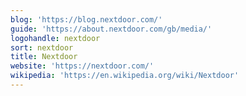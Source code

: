 ```yaml
---
blog: 'https://blog.nextdoor.com/'
guide: 'https://about.nextdoor.com/gb/media/'
logohandle: nextdoor
sort: nextdoor
title: Nextdoor
website: 'https://nextdoor.com/'
wikipedia: 'https://en.wikipedia.org/wiki/Nextdoor'
---
```


